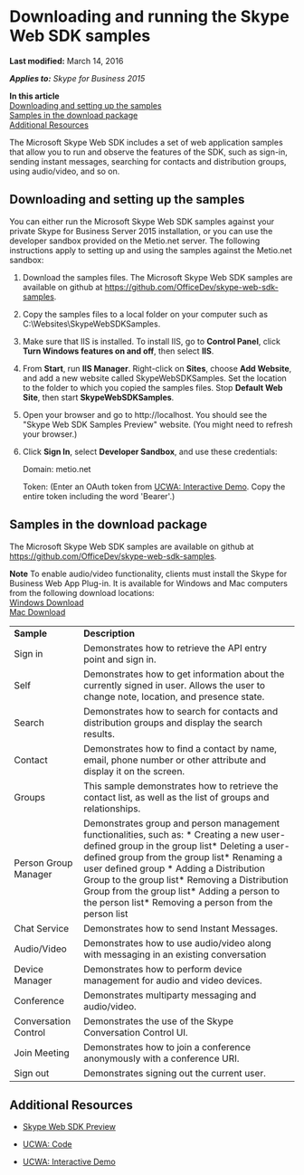 
# Downloading and running the Skype Web SDK samples


 **Last modified:** March 14, 2016

 _**Applies to:** Skype for Business 2015_

 **In this article**<br/>
[Downloading and setting up the samples](#sectionSection0)<br/>
[Samples in the download package](#sectionSection1)<br/>
[Additional Resources](#bk_addresources)


The Microsoft Skype Web SDK includes a set of web application samples that allow you to run and observe the features of the SDK, such as sign-in, sending instant messages, searching for contacts and distribution groups, using audio/video, and so on.

## Downloading and setting up the samples
<a name="sectionSection0"> </a>

You can either run the Microsoft Skype Web SDK samples against your private Skype for Business Server 2015 installation, or you can use the developer sandbox provided on the Metio.net server. The following instructions apply to setting up and using the samples against the Metio.net sandbox:


1. Download the samples files. The Microsoft Skype Web SDK samples are available on github at https://github.com/OfficeDev/skype-web-sdk-samples.
    
2. Copy the samples files to a local folder on your computer such as C:\Websites\SkypeWebSDKSamples.
    
3. Make sure that IIS is installed. To install IIS, go to  **Control Panel**, click  **Turn Windows features on and off**, then select  **IIS**.
    
4. From  **Start**, run  **IIS Manager**. Right-click on  **Sites**, choose  **Add Website**, and add a new website called SkypeWebSDKSamples. Set the location to the folder to which you copied the samples files. Stop  **Default Web Site**, then start  **SkypeWebSDKSamples**.
    
5. Open your browser and go to http://localhost. You should see the "Skype Web SDK Samples Preview" website. (You might need to refresh your browser.)
    
6. Click  **Sign In**, select  **Developer Sandbox**, and use these credentials:
    
    Domain: metio.net
    
    Token: (Enter an OAuth token from [UCWA: Interactive Demo](https://ucwa.skype.com/login/explore). Copy the entire token including the word 'Bearer'.)
    

## Samples in the download package
<a name="sectionSection1"> </a>

The Microsoft Skype Web SDK samples are available on github at https://github.com/OfficeDev/skype-web-sdk-samples.


 **Note**  To enable audio/video functionality, clients must install the Skype for Business Web App Plug-in. It is available for Windows and Mac computers from the following download locations:<br/>[Windows Download](https://mlccdn.blob.core.windows.net/prod/LWA/plugins/windows/archive/SkypeForBusinessPlugin-16.0.0.101.msi)<br/>[Mac Download](https://mlccdn.blob.core.windows.net/prod/LWA/plugins/mac/archive/SkypeForBusinessPlugin-16.0.0.63.pkg )


|||
|:-----|:-----|
|**Sample**|**Description**|
|Sign in|Demonstrates how to retrieve the API entry point and sign in.|
|Self|Demonstrates how to get information about the currently signed in user. Allows the user to change note, location, and presence state.|
|Search|Demonstrates how to search for contacts and distribution groups and display the search results.|
|Contact|Demonstrates how to find a contact by name, email, phone number or other attribute and display it on the screen. |
|Groups|This sample demonstrates how to retrieve the contact list, as well as the list of groups and relationships.|
|Person Group Manager|Demonstrates group and person management functionalities, such as: * Creating a new user-defined group in the group list* Deleting a user-defined group from the group list* Renaming a user defined group * Adding a Distribution Group to the group list* Removing a Distribution Group from the group list* Adding a person to the person list* Removing a person from the person list|
|Chat Service|Demonstrates how to send Instant Messages.|
|Audio/Video|Demonstrates how to use audio/video along with messaging in an existing conversation|
|Device Manager|Demonstrates how to perform device management for audio and video devices.|
|Conference|Demonstrates multiparty messaging and audio/video.|
|Conversation Control|Demonstrates the use of the Skype Conversation Control UI.|
|Join Meeting|Demonstrates how to join a conference anonymously with a conference URI.|
|Sign out|Demonstrates signing out the current user.|

## Additional Resources
<a name="bk_addresources"> </a>


- [Skype Web SDK Preview]( /SkypeWebSDKPreview.md)
    
- [UCWA: Code](https://ucwa.skype.com/code)
    
- [UCWA: Interactive Demo](https://ucwa.skype.com/login/explore)
    
